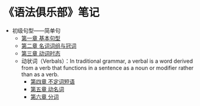 # 《语法俱乐部》笔记

* 初级句型——简单句
  * [第一章 基本句型](./1-基本句型.md)
  * [第二章 名词词组与冠词](./2-名词词组与冠词.md)
  * [第三章 动词时态](./3-动词时态.md)
  * 动状词（Verbals）：In traditional grammar, a verbal is a word derived from a verb that functions in a sentence as a noun or modifier rather than as a verb.
    * [第四章 不定词短语](./4-不定词短语.md)
    * [第五章 动名词](./5-动名词.md)
    * [第六章 分词](./6-分词.md)
